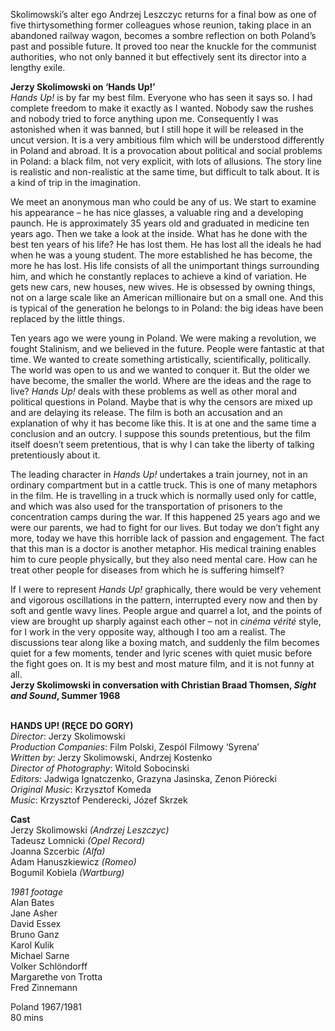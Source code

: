 
Skolimowski’s alter ego Andrzej Leszczyc returns for a final bow as one of five thirtysomething former colleagues whose reunion, taking place in an abandoned railway wagon, becomes a sombre reflection on both Poland’s past and possible future. It proved too near the knuckle for the communist authorities, who not only banned it but effectively sent its director into a lengthy exile.

**Jerzy Skolimowski on ‘Hands Up!’**  
_Hands Up!_ is by far my best film. Everyone who has seen it says so. I had complete freedom to make it exactly as I wanted. Nobody saw the rushes and nobody tried to force anything upon me. Consequently I was astonished when it was banned, but I still hope it will be released in the uncut version. It is a very ambitious film which will be understood differently in Poland and abroad. It is a provocation about political and social problems in Poland: a black film, not very explicit, with lots of allusions. The story line is realistic and non-realistic at the same time, but difficult to talk about. It is a kind of trip in the imagination.

We meet an anonymous man who could be any of us. We start to examine his appearance – he has nice glasses, a valuable ring and a developing paunch. He is approximately 35 years old and graduated in medicine ten years ago. Then we take a look at the inside. What has he done with the best ten years of his life? He has lost them. He has lost all the ideals he had when he was a young student. The more established he has become, the more he has lost. His life consists of all the unimportant things surrounding him, and which he constantly replaces to achieve a kind of variation. He gets new cars, new houses, new wives. He is obsessed by owning things, not on a large scale like an American millionaire but on a small one. And this is typical of the generation he belongs to in Poland: the big ideas have been replaced by the little things.

Ten years ago we were young in Poland. We were making a revolution, we fought Stalinism, and we believed in the future. People were fantastic at that time. We wanted to create something artistically, scientifically, politically.  The world was open to us and we wanted to conquer it. But the older we have become, the smaller the world. Where are the ideas and the rage to live? _Hands Up!_ deals with these problems as well as other moral and political questions in Poland. Maybe that is why the censors are mixed up and are delaying its release. The film is both an accusation and an explanation of why it has become like this. It is at one and the same time a conclusion and an outcry. I suppose this sounds pretentious, but the film itself doesn’t seem pretentious, that is why I can take the liberty of talking pretentiously about it.

The leading character in _Hands Up!_ undertakes a train journey, not in an ordinary compartment but in a cattle truck. This is one of many metaphors in the film. He is travelling in a truck which is normally used only for cattle, and which was also used for the transportation of prisoners to the concentration camps during the war. If this happened 25 years ago and we were our parents, we had to fight for our lives. But today we don’t fight any more, today we have this horrible lack of passion and engagement. The fact that this man is a doctor is another metaphor. His medical training enables him to cure people physically, but they also need mental care. How can he treat other people for diseases from which he is suffering himself?

If I were to represent _Hands Up!_ graphically, there would be very vehement and vigorous oscillations in the pattern, interrupted every now and then by soft and gentle wavy lines. People argue and quarrel a lot, and the points of view are brought up sharply against each other – not in _cinéma vérité_ style, for I work in the very opposite way, although I too am a realist. The discussions tear along like a boxing match, and suddenly the film becomes quiet for a few moments, tender and lyric scenes with quiet music before the fight goes on. It is my best and most mature film, and it is not funny at all.  
**Jerzy Skolimowski in conversation with Christian Braad Thomsen, _Sight and Sound_, Summer 1968**
<br><br>

**HANDS UP! (RĘCE DO GORY)**  
_Director_: Jerzy Skolimowski  
_Production Companies_: Film Polski,  Zespól Filmowy ‘Syrena’  
_Written by:_ Jerzy Skolimowski, Andrzej Kostenko  
_Director of Photography_: Witold Sobocinski  
_Editors:_ Jadwiga Ignatczenko, Grazyna Jasinska, Zenon Piórecki  
_Original Music_: Krzysztof Komeda  
_Music_: Krzysztof Penderecki, Józef Skrzek

**Cast**  
Jerzy Skolimowski _(Andrzej Leszczyc)_  
Tadeusz Lomnicki _(Opel Record)_  
Joanna Szcerbic _(Alfa)_  
Adam Hanuszkiewicz _(Romeo)_  
Bogumil Kobiela _(Wartburg)_

_1981 footage_<br>
Alan Bates<br>
Jane Asher<br>
David Essex<br>
Bruno Ganz<br>
Karol Kulik<br>
Michael Sarne<br>
Volker Schlöndorff<br>
Margarethe von Trotta<br>
Fred Zinnemann<br>

Poland 1967/1981<br>
80 mins<br>
<br>
<!--stackedit_data:
eyJoaXN0b3J5IjpbLTM3NDkxNDU1OF19
-->